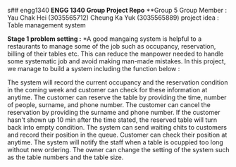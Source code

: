 s## engg1340
**ENGG 1340 Group Project Repo**
**Group 5
Group Member : Yau Chak Hei (3035565712)      Cheung Ka Yuk (3035565889)
project idea : Table management system 

**Stage 1
problem setting :**
*A good mangaing system is helpful to a restaurants to manage some of the job such as occupancy, reservation, billing of their tables etc. This can reduce the manpower needed to handle some systematic job and avoid making man-made mistakes. In this project, we manage to build a system including the function below :

The system will record the current occupancy and the reservation condition in the coming week and customer can check for these information at anytime.
The customer can reserve the table by providing the time, number of people, surname, and phone number.
The customer can cancel the reservation by providing the surname and phone number.
If the customer hasn't shown up 10 min after the time stated, the reserved table will turn back into empty condition.
The system can send waiting chits to customers and record their position in the queue. Customer can check their position at anytime.
The system will notify the staff when a table is ocuppied too long without new ordering.
The owner can change the setting of the system such as the table numbers and the table size.
